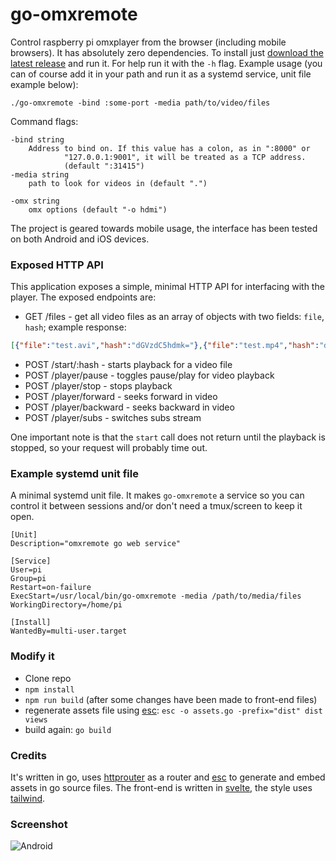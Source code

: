 # go-omxremote

Control raspberry pi omxplayer from the browser (including mobile browsers). It has absolutely zero dependencies. To install just [download the latest release](https://github.com/dplesca/go-omxremote/releases) and run it. For help run it with the `-h` flag. Example usage (you can of course add it in your path and run it as a systemd service, unit file example below):

`./go-omxremote -bind :some-port -media path/to/video/files`

Command flags:

```
-bind string
    Address to bind on. If this value has a colon, as in ":8000" or
            "127.0.0.1:9001", it will be treated as a TCP address.
            (default ":31415")
-media string
    path to look for videos in (default ".")

-omx string
    omx options (default "-o hdmi")
```

The project is geared towards mobile usage, the interface has been tested on both Android and iOS devices. 

### Exposed HTTP API

This application exposes a simple, minimal HTTP API for interfacing with the player. The exposed endpoints are:
 - GET /files - get all video files as an array of objects with two fields: `file`, `hash`; example response:
 ```json
 [{"file":"test.avi","hash":"dGVzdC5hdmk="},{"file":"test.mp4","hash":"dGVzdC5tcDQ="}]
```
 - POST /start/:hash - starts playback for a video file
 - POST /player/pause - toggles pause/play for video playback
 - POST /player/stop - stops playback
 - POST /player/forward - seeks forward in video
 - POST /player/backward - seeks backward in video
 - POST /player/subs - switches subs stream

 One important note is that the `start` call does not return until the playback is stopped, so your request will probably time out.

### Example systemd unit file

A minimal systemd unit file. It makes `go-omxremote` a service so you can control it between sessions and/or don't need a tmux/screen to keep it open.

```
[Unit]
Description="omxremote go web service"

[Service]
User=pi
Group=pi
Restart=on-failure
ExecStart=/usr/local/bin/go-omxremote -media /path/to/media/files
WorkingDirectory=/home/pi

[Install]
WantedBy=multi-user.target
```

### Modify it

 - Clone repo
 - `npm install`
 - `npm run build` (after some changes have been made to front-end files)
 - regenerate assets file using [esc](https://github.com/mjibson/esc): `esc -o assets.go -prefix="dist" dist views`
 - build again: `go build`

### Credits

It's written in go, uses [httprouter](https://github.com/julienschmidt/httprouter) as a router and [esc](https://github.com/mjibson/esc) to generate and embed assets in go source files. The front-end is written in [svelte](https://svelte.dev/), the style uses [tailwind](http://https://tailwindcss.com/).

### Screenshot

![Android](https://i.imgur.com/ZRff2I2.png)